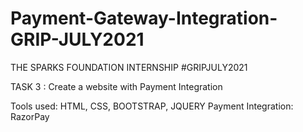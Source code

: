 # Payment-Gateway-Integration-GRIP-JULY2021
THE SPARKS FOUNDATION INTERNSHIP #GRIPJULY2021

TASK 3 : Create a website with Payment Integration

Tools used: HTML, CSS, BOOTSTRAP, JQUERY Payment Integration: RazorPay
